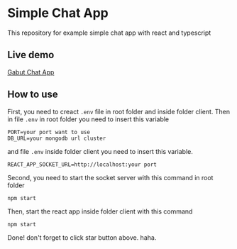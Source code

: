 # Simple Chat App

This repository for example simple chat app with react and typescript

## Live demo

[Gabut Chat App](https://gabut-chat-app.herokuapp.com/)

## How to use

First, you need to creact `.env` file in root folder and inside folder client. Then in file `.env` in root folder you need to insert this variable

```
PORT=your port want to use
DB_URL=your mongodb url cluster
```

and file `.env` inside folder client you need to insert this variable.

```
REACT_APP_SOCKET_URL=http://localhost:your port
```

Second, you need to start the socket server with this command in root folder

```
npm start
```

Then, start the react app inside folder client with this command

```
npm start
```

Done! don't forget to click star button above. haha.
